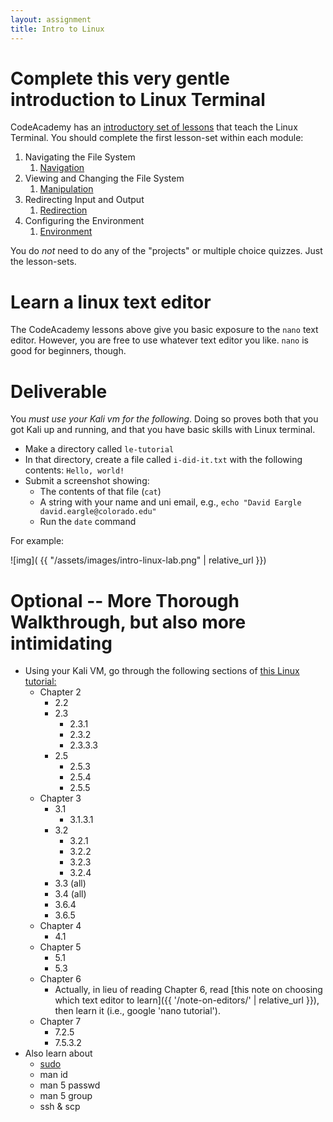 ```yaml
---
layout: assignment
title: Intro to Linux
---
```


# Complete this very gentle introduction to Linux Terminal

CodeAcademy has an [introductory set of lessons](https://www.codecademy.com/learn/learn-the-command-line) that teach the Linux Terminal. 
You should complete the first lesson-set within each module:

1. Navigating the File System
    1. [Navigation](https://www.codecademy.com/courses/learn-the-command-line/lessons/navigation/resume)
2. Viewing and Changing the File System
    1. [Manipulation](https://www.codecademy.com/courses/learn-the-command-line/lessons/manipulation/resume)
3. Redirecting Input and Output
    1. [Redirection](https://www.codecademy.com/courses/learn-the-command-line/lessons/redirection/resume)
4. Configuring the Environment
    1. [Environment](https://www.codecademy.com/courses/learn-the-command-line/lessons/environment/resume)

You do _not_ need to do any of the "projects" or multiple choice quizzes. Just the lesson-sets.
    

    
    
# Learn a linux text editor

The CodeAcademy lessons above give you basic exposure to the `nano` text editor. However, you are free to use whatever text editor you like. `nano` is good for beginners, though.



# Deliverable

You _must use your Kali vm for the following_. Doing so proves both that you got Kali up and running, and that you have basic skills with Linux terminal.

* Make a directory called `le-tutorial`
* In that directory, create a file called `i-did-it.txt` with the following contents: `Hello, world!`
* Submit a screenshot showing:
    * The contents of that file (`cat`)
    * A string with your name and uni email, e.g., `echo "David Eargle david.eargle@colorado.edu"`
    * Run the `date` command
    
For example:

![img]( {{ "/assets/images/intro-linux-lab.png" | relative_url }})




# Optional -- More Thorough Walkthrough, but also more intimidating

- Using your Kali VM, go through the following sections of <a href='http://www.tldp.org/LDP/intro-linux/intro-linux.pdf'>this Linux tutorial:</a>
	- Chapter 2
		- 2.2
		- 2.3
			- 2.3.1
			- 2.3.2
			- 2.3.3.3
		- 2.5
			- 2.5.3
			- 2.5.4
			- 2.5.5
	- Chapter 3
		- 3.1
			- 3.1.3.1
		- 3.2
			- 3.2.1
			- 3.2.2
			- 3.2.3
			- 3.2.4
		- 3.3 (all)
		- 3.4 (all)
		- 3.6.4
		- 3.6.5
	- Chapter 4
		- 4.1
	- Chapter 5
		- 5.1
		- 5.3
	- Chapter 6
		- Actually, in lieu of reading Chapter 6, read [this note on choosing which text editor to learn]({{ '/note-on-editors/' | relative_url }}), then learn it (i.e., google 'nano tutorial').
	- Chapter 7
		- 7.2.5
		- 7.5.3.2
- Also learn about 
	- <a href='https://www.linux.com/learn/linux-101-introduction-sudo'>sudo</a>
	- man id
	- man 5 passwd
	- man 5 group
	- ssh & scp
    
    
